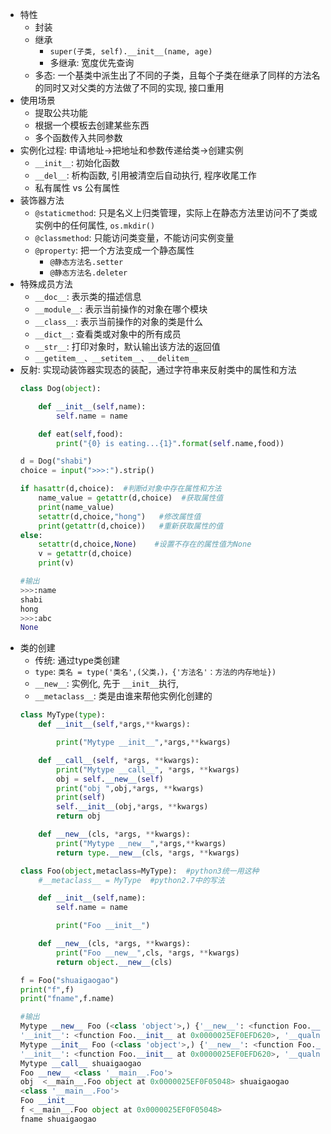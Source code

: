 - 特性
    - 封装
    - 继承
        - `super(子类, self).__init__(name, age)`
        - 多继承: 宽度优先查询
    - 多态: 一个基类中派生出了不同的子类，且每个子类在继承了同样的方法名的同时又对父类的方法做了不同的实现, 接口重用
- 使用场景
    - 提取公共功能
    - 根据一个模板去创建某些东西
    - 多个函数传入共同参数
- 实例化过程: 申请地址->把地址和参数传递给类->创建实例
    - `__init__`: 初始化函数
    - `__del__`: 析构函数, 引用被清空后自动执行, 程序收尾工作
    - 私有属性 vs 公有属性
- 装饰器方法
    - `@staticmethod`: 只是名义上归类管理，实际上在静态方法里访问不了类或实例中的任何属性, `os.mkdir()`
    - `@classmethod`: 只能访问类变量，不能访问实例变量
    - `@property`: 把一个方法变成一个静态属性
        - `@静态方法名.setter`
        - `@静态方法名.deleter`
- 特殊成员方法
    - `__doc__`: 表示类的描述信息
    - `__module__`: 表示当前操作的对象在哪个模块
    - `__class__`: 表示当前操作的对象的类是什么
    - `__dict__`:  查看类或对象中的所有成员
    - `__str__`: 打印对象时，默认输出该方法的返回值
    - `__getitem__、__setitem__、__delitem__`
- 反射: 实现动装饰器实现态的装配，通过字符串来反射类中的属性和方法
    ```python
    class Dog(object):
  
        def __init__(self,name):
            self.name = name
    
        def eat(self,food):
            print("{0} is eating...{1}".format(self.name,food))
    
    d = Dog("shabi")
    choice = input(">>>:").strip()
    
    if hasattr(d,choice):  #判断d对象中存在属性和方法
        name_value = getattr(d,choice)  #获取属性值
        print(name_value)
        setattr(d,choice,"hong")   #修改属性值
        print(getattr(d,choice))   #重新获取属性的值
    else:
        setattr(d,choice,None)    #设置不存在的属性值为None
        v = getattr(d,choice)
        print(v)
    
    #输出
    >>>:name
    shabi
    hong
    >>>:abc
    None
    ```
- 类的创建
    - 传统: 通过type类创建
    - `type`: `类名 = type('类名',(父类，)，{'方法名'：方法的内存地址})`
    - `__new__`: 实例化, 先于 `__init__`执行, 
    - `__metaclass__`: 类是由谁来帮他实例化创建的
    ```python
    class MyType(type):
        def __init__(self,*args,**kwargs):
    
            print("Mytype __init__",*args,**kwargs)
    
        def __call__(self, *args, **kwargs):
            print("Mytype __call__", *args, **kwargs)
            obj = self.__new__(self)
            print("obj ",obj,*args, **kwargs)
            print(self)
            self.__init__(obj,*args, **kwargs)
            return obj
    
        def __new__(cls, *args, **kwargs):
            print("Mytype __new__",*args,**kwargs)
            return type.__new__(cls, *args, **kwargs)
  
    class Foo(object,metaclass=MyType):  #python3统一用这种
        #__metaclass__ = MyType  #python2.7中的写法
    
        def __init__(self,name):
            self.name = name
    
            print("Foo __init__")
    
        def __new__(cls, *args, **kwargs):
            print("Foo __new__",cls, *args, **kwargs)
            return object.__new__(cls)
    
    f = Foo("shuaigaogao")
    print("f",f)
    print("fname",f.name)
    
    #输出
    Mytype __new__ Foo (<class 'object'>,) {'__new__': <function Foo.__new__ at 0x0000025EF0EFD6A8>,
    '__init__': <function Foo.__init__ at 0x0000025EF0EFD620>, '__qualname__': 'Foo', '__module__': '__main__'}
    Mytype __init__ Foo (<class 'object'>,) {'__new__': <function Foo.__new__ at 0x0000025EF0EFD6A8>,
    '__init__': <function Foo.__init__ at 0x0000025EF0EFD620>, '__qualname__': 'Foo', '__module__': '__main__'}
    Mytype __call__ shuaigaogao
    Foo __new__ <class '__main__.Foo'>
    obj  <__main__.Foo object at 0x0000025EF0F05048> shuaigaogao
    <class '__main__.Foo'>
    Foo __init__
    f <__main__.Foo object at 0x0000025EF0F05048>
    fname shuaigaogao
    ```